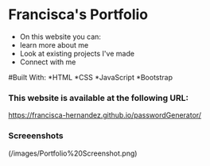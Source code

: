 # Francisca's Portfolio

* On this website you can:
* learn more about me
* Look at existing projects I've made
* Connect with me

#Built With:
*HTML
*CSS
*JavaScript
*Bootstrap

### This website is available at the following URL:
https://francisca-hernandez.github.io/passwordGenerator/

### Screeenshots
(/images/Portfolio%20Screenshot.png)



